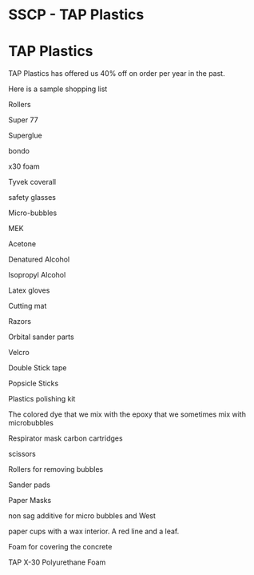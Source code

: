# SSCP - TAP Plastics

# TAP Plastics

TAP Plastics has offered us 40% off on order per year in the past. 

Here is a sample shopping list

Rollers

Super 77

Superglue

bondo

x30 foam

Tyvek coverall

safety glasses

Micro-bubbles

MEK

Acetone

Denatured Alcohol

Isopropyl Alcohol

Latex gloves

Cutting mat

Razors

Orbital sander parts

Velcro

Double Stick tape

Popsicle Sticks

Plastics polishing kit

The colored dye that we mix with the epoxy that we sometimes mix with microbubbles

Respirator mask carbon cartridges

scissors

Rollers for removing bubbles

Sander pads

Paper Masks

non sag additive for micro bubbles and West

paper cups with a wax interior. A red line and a leaf. 

Foam for covering the concrete

TAP X-30 Polyurethane Foam

